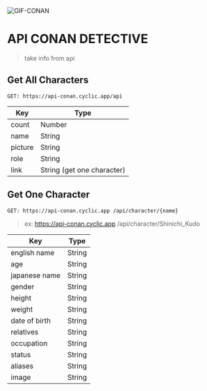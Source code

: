 ![GIF-CONAN](https://images6.fanpop.com/image/photos/39900000/conan-detective-conan-39997430-500-283.gif)  <br>

# API CONAN DETECTIVE

> take info from api   <br>


## Get All Characters

```GET: https://api-conan.cyclic.app/api```

| Key     | Type                       |
| ------- | -------------------------- |
| count   | Number                     |
| name    | String                     |
| picture | String                     |
| role    | String                     |
| link    | String (get one character) |

## Get One Character

```GET: https://api-conan.cyclic.app /api/character/{name}```<br>

> ex: https://api-conan.cyclic.app /api/character/Shinichi_Kudo

| Key           | Type                 |
| ------------- | -------------------- |
| english name  | String               |
| age           | String               |
| japanese name | String               |
| gender        | String               |
| height        | String               |
| weight        | String               |
| date of birth | String               |
| relatives     | String               |
| occupation    | String               |
| status        | String               |
| aliases       | String               |
| image         | String               |

